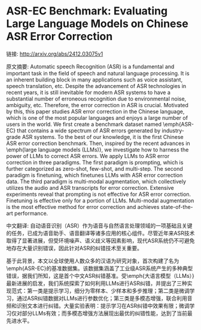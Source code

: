 # ASR-EC Benchmark: Evaluating Large Language Models on Chinese ASR Error Correction

链接: http://arxiv.org/abs/2412.03075v1

原文摘要:
Automatic speech Recognition (ASR) is a fundamental and important task in the
field of speech and natural language processing. It is an inherent building
block in many applications such as voice assistant, speech translation, etc.
Despite the advancement of ASR technologies in recent years, it is still
inevitable for modern ASR systems to have a substantial number of erroneous
recognition due to environmental noise, ambiguity, etc. Therefore, the error
correction in ASR is crucial.
  Motivated by this, this paper studies ASR error correction in the Chinese
language, which is one of the most popular languages and enjoys a large number
of users in the world. We first create a benchmark dataset named \emph{ASR-EC}
that contains a wide spectrum of ASR errors generated by industry-grade ASR
systems. To the best of our knowledge, it is the first Chinese ASR error
correction benchmark. Then, inspired by the recent advances in \emph{large
language models (LLMs)}, we investigate how to harness the power of LLMs to
correct ASR errors. We apply LLMs to ASR error correction in three paradigms.
The first paradigm is prompting, which is further categorized as zero-shot,
few-shot, and multi-step. The second paradigm is finetuning, which finetunes
LLMs with ASR error correction data. The third paradigm is multi-modal
augmentation, which collectively utilizes the audio and ASR transcripts for
error correction. Extensive experiments reveal that prompting is not effective
for ASR error correction. Finetuning is effective only for a portion of LLMs.
Multi-modal augmentation is the most effective method for error correction and
achieves state-of-the-art performance.

中文翻译:
自动语音识别（ASR）作为语音与自然语言处理领域的一项基础且关键的任务，已成为语音助手、语音翻译等诸多应用的核心组件。尽管近年来ASR技术取得了显著进展，但受环境噪声、语义歧义等因素影响，现代ASR系统仍不可避免地存在大量识别错误，因此针对ASR的纠错技术至关重要。

基于此背景，本文以全球使用人数众多的汉语为研究对象，首次构建了名为\emph{ASR-EC}的基准数据集。该数据集涵盖了工业级ASR系统产生的多种典型错误，据我们所知，这是首个中文ASR纠错基准。受\emph{大语言模型（LLMs）}最新进展的启发，我们系统探索了如何利用LLMs进行ASR纠错，并提出了三种实现范式：第一类是提示学习，细分为零样本、少样本和多步推理；第二类是微调学习，通过ASR纠错数据对LLMs进行参数优化；第三类是多模态增强，联合利用音频和识别文本进行纠错。大量实验表明：提示学习在ASR纠错中效果有限；微调学习仅对部分LLMs有效；而多模态增强方法展现出最优的纠错性能，达到了当前最先进水平。
